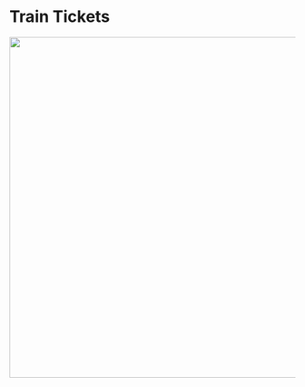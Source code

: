 # Train Tickets

<p align="center"><img src="https://user-images.githubusercontent.com/89645358/167100629-399738e1-48c9-4131-abea-2eb22460d773.gif" width="600"></p>

